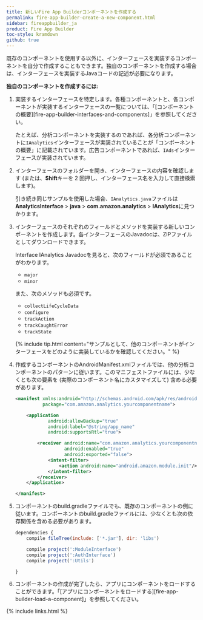 ```yaml
---
title: 新しいFire App Builderコンポーネントを作成する
permalink: fire-app-builder-create-a-new-component.html
sidebar: fireappbuilder_ja
product: Fire App Builder
toc-style: kramdown
github: true
---
```


既存のコンポーネントを使用する以外に、インターフェースを実装するコンポーネントを自分で作成することもできます。独自のコンポーネントを作成する場合は、インターフェースを実装するJavaコードの記述が必要になります。

**独自のコンポーネントを作成するには:**

1.  実装するインターフェースを特定します。各種コンポーネントと、各コンポーネントが実装するインターフェースの一覧については、「[コンポーネントの概要][fire-app-builder-interfaces-and-components]」を参照してください。

    たとえば、分析コンポーネントを実装するのであれば、各分析コンポーネントに`IAnalytics`インターフェースが実装されていることが「コンポーネントの概要」に記載されています。広告コンポーネントであれば、`IAds`インターフェースが実装されています。

2.  インターフェースのフォルダーを開き、インターフェースの内容を確認します (または、**Shift**キーを 2 回押し、インターフェース名を入力して直接検索します)。

    引き続き同じサンプルを使用した場合、`IAnalytics.java`ファイルは**AnalyticsInterface** > **java** > **com.amazon.analytics** > **IAnalytics**に見つかります。

3.  インターフェースのそれぞれのフィールドとメソッドを実装する新しいコンポーネントを作成します。各インターフェースのJavadocは、ZIPファイルとしてダウンロードできます。

    Interface IAnalytics Javadocを見ると、次のフィールドが必須であることがわかります。

    *  `major`
    *  `minor`

    また、次のメソッドも必須です。

    *  `collectLifeCycleData`
    *  `configure`
    *  `trackAction`
    *  `trackCaughtError`
    *  `trackState`

    {% include tip.html content="サンプルとして、他のコンポーネントがインターフェースをどのように実装しているかを確認してください。" %}

4.  作成するコンポーネントのAndroidManifest.xmlファイルでは、他の分析コンポーネントのパターンに従います。このマニフェストファイルには、少なくとも次の要素を (実際のコンポーネント名にカスタマイズして) 含める必要があります。

    ```xml
    <manifest xmlns:android="http://schemas.android.com/apk/res/android"
              package="com.amazon.analytics.yourcomponentname">

        <application
                android:allowBackup="true"
                android:label="@string/app_name"
                android:supportsRtl="true">

            <receiver android:name="com.amazon.analytics.yourcomponentname.YourComponentNameModuleInitReceiver"
                      android:enabled="true"
                      android:exported="false">
                <intent-filter>
                    <action android:name="android.amazon.module.init"/>
                </intent-filter>
            </receiver>
        </application>

    </manifest>
    ```

5.  コンポーネントのbuild.gradleファイルでも、既存のコンポーネントの例に従います。コンポーネントのbuild.gradleファイルには、少なくとも次の依存関係を含める必要があります。

    ```js
    dependencies {
        compile fileTree(include: ['*.jar'], dir: 'libs')

        compile project(':ModuleInterface')
        compile project(':AuthInterface')
        compile project(':Utils')

    }
    ```
6.  コンポーネントの作成が完了したら、アプリにコンポーネントをロードすることができます。「[アプリにコンポーネントをロードする][fire-app-builder-load-a-component]」を参照してください。

{% include links.html %}
